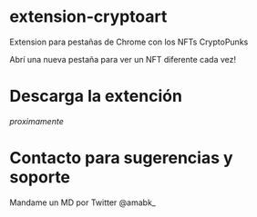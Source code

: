 # extension-cryptoart
Extension para pestañas de Chrome con los NFTs CryptoPunks

Abrí una nueva pestaña para ver un NFT diferente cada vez!
# Descarga la extención
*proximamente*
# Contacto para sugerencias y soporte
Mandame un MD por Twitter @amabk_
